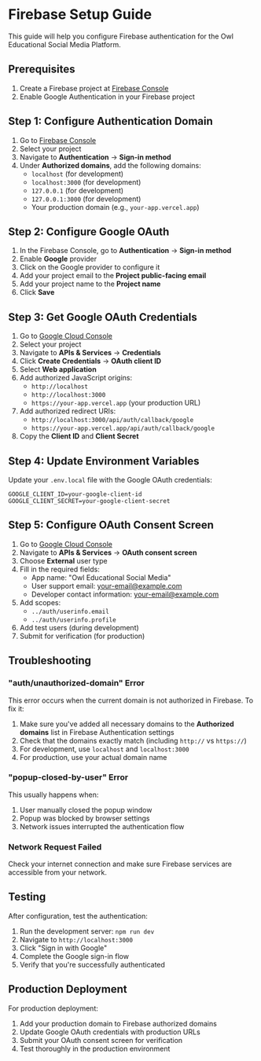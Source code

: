 # Firebase Setup Guide

This guide will help you configure Firebase authentication for the Owl Educational Social Media Platform.

## Prerequisites

1. Create a Firebase project at [Firebase Console](https://console.firebase.google.com/)
2. Enable Google Authentication in your Firebase project

## Step 1: Configure Authentication Domain

1. Go to [Firebase Console](https://console.firebase.google.com/)
2. Select your project
3. Navigate to **Authentication** → **Sign-in method**
4. Under **Authorized domains**, add the following domains:
   - `localhost` (for development)
   - `localhost:3000` (for development)
   - `127.0.0.1` (for development)
   - `127.0.0.1:3000` (for development)
   - Your production domain (e.g., `your-app.vercel.app`)

## Step 2: Configure Google OAuth

1. In the Firebase Console, go to **Authentication** → **Sign-in method**
2. Enable **Google** provider
3. Click on the Google provider to configure it
4. Add your project email to the **Project public-facing email**
5. Add your project name to the **Project name**
6. Click **Save**

## Step 3: Get Google OAuth Credentials

1. Go to [Google Cloud Console](https://console.cloud.google.com/)
2. Select your project
3. Navigate to **APIs & Services** → **Credentials**
4. Click **Create Credentials** → **OAuth client ID**
5. Select **Web application**
6. Add authorized JavaScript origins:
   - `http://localhost`
   - `http://localhost:3000`
   - `https://your-app.vercel.app` (your production URL)
7. Add authorized redirect URIs:
   - `http://localhost:3000/api/auth/callback/google`
   - `https://your-app.vercel.app/api/auth/callback/google`
8. Copy the **Client ID** and **Client Secret**

## Step 4: Update Environment Variables

Update your `.env.local` file with the Google OAuth credentials:

```env
GOOGLE_CLIENT_ID=your-google-client-id
GOOGLE_CLIENT_SECRET=your-google-client-secret
```

## Step 5: Configure OAuth Consent Screen

1. Go to [Google Cloud Console](https://console.cloud.google.com/)
2. Navigate to **APIs & Services** → **OAuth consent screen**
3. Choose **External** user type
4. Fill in the required fields:
   - App name: "Owl Educational Social Media"
   - User support email: your-email@example.com
   - Developer contact information: your-email@example.com
5. Add scopes:
   - `../auth/userinfo.email`
   - `../auth/userinfo.profile`
6. Add test users (during development)
7. Submit for verification (for production)

## Troubleshooting

### "auth/unauthorized-domain" Error

This error occurs when the current domain is not authorized in Firebase. To fix it:

1. Make sure you've added all necessary domains to the **Authorized domains** list in Firebase Authentication settings
2. Check that the domains exactly match (including `http://` vs `https://`)
3. For development, use `localhost` and `localhost:3000`
4. For production, use your actual domain name

### "popup-closed-by-user" Error

This usually happens when:
1. User manually closed the popup window
2. Popup was blocked by browser settings
3. Network issues interrupted the authentication flow

### Network Request Failed

Check your internet connection and make sure Firebase services are accessible from your network.

## Testing

After configuration, test the authentication:

1. Run the development server: `npm run dev`
2. Navigate to `http://localhost:3000`
3. Click "Sign in with Google"
4. Complete the Google sign-in flow
5. Verify that you're successfully authenticated

## Production Deployment

For production deployment:

1. Add your production domain to Firebase authorized domains
2. Update Google OAuth credentials with production URLs
3. Submit your OAuth consent screen for verification
4. Test thoroughly in the production environment